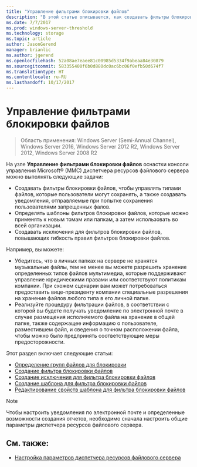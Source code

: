 ```yaml
---
title: "Управление фильтрами блокировки файлов"
description: "В этой статье описывается, как создавать фильтры блокировки файлов, создавать уведомления, определять шаблоны фильтра блокировки файлов и создавать исключения для фильтров блокировки файлов."
ms.date: 7/7/2017
ms.prod: windows-server-threshold
ms.technology: storage
ms.topic: article
author: JasonGerend
manager: brianlic
ms.author: jgerend
ms.openlocfilehash: 52a08ae7eaee81c00985d5334f9abeaa84e30879
ms.sourcegitcommit: 583355400f6b0d880dc0ac6bc06f0efb50d674f7
ms.translationtype: HT
ms.contentlocale: ru-RU
ms.lasthandoff: 10/17/2017
---
```

# <a name="file-screening-management"></a>Управление фильтрами блокировки файлов

> Область применения: Windows Server (Semi-Annual Channel), Windows Server 2016, Windows Server 2012 R2, Windows Server 2012, Windows Server 2008 R2

На узле **Управление фильтрами блокировки файлов** оснастки консоли управления Microsoft® (MMC) диспетчера ресурсов файлового сервера можно выполнять следующие задачи:

-   Создавать фильтры блокировки файлов, чтобы управлять типами файлов, которые пользователи могут сохранять, а также создавать уведомления, отправляемые при попытке сохранения пользователями запрещенных фалов.
-   Определять шаблоны фильтров блокировки файлов, которые можно применять к новым томам или папкам, а затем использовать во всей организации.
-   Создавать исключения для фильтров блокировки файлов, повышающих гибкость правил фильтров блокировки файлов.

Например, вы можете:

-   Убедитесь, что в личных папках на сервере не хранятся музыкальные файлы, тем не менее вы можете разрешить хранение определенных типов файлов мультимедиа, которые поддерживают управление юридическими правами или соответствуют политикам компании. При схожем сценарии вам может потребоваться предоставить вице-президенту компании специальные разрешения на хранение файлов любого типа в его личной папке.
-   Реализуйте процедуру фильтрации файлов, в соответствии с которой вы будете получать уведомление по электронной почте в случае размещения исполняемого файла на хранение в общей папке, также содержащее информацию о пользователе, разместившем файл, и сведения о точном расположении файла, чтобы можно было предпринять соответствующие меры предосторожности.

Этот раздел включает следующие статьи:

-   [Определение групп файлов для блокировки](define-file-groups-for-screening.md)
-   [Создание фильтра блокировки файлов](create-file-screen.md)
-   [Создание исключения для фильтра блокировки файлов](create-file-screen-exception.md)
-   [Создание шаблона для фильтра блокировки файлов](create-file-screen-template.md)
-   [Редактирование свойств шаблона для фильтра блокировки файлов](edit-file-screen-template-properties.md)

> [!Note]
> Чтобы настроить уведомления по электронной почте и определенные возможности создания отчетов, необходимо сначала настроить общие параметры диспетчера ресурсов файлового сервера.

## <a name="see-also"></a>См. также:

-   [Настройка параметров диспетчера ресурсов файлового сервера](setting-file-server-resource-manager-options.md)


